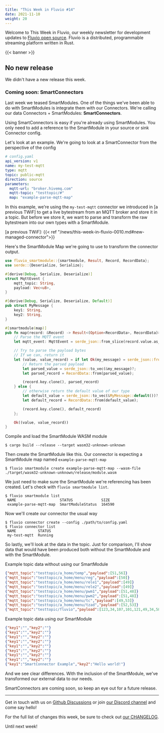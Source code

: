 ```yaml
---
title: "This Week in Fluvio #14"
date: 2021-11-10
weight: 20
---
```

Welcome to This Week in Fluvio, our weekly newsletter
for development updates to [Fluvio open source]. Fluvio is a distributed,
programmable streaming platform written in Rust.

{{< banner >}}

## No new release

We didn't have a new release this week.

### Coming soon: SmartConnectors

Last week we teased SmartModules. One of the things we've been able to do with SmartModules is integrate them with our Connectors. We're calling our data Connectors + SmartModules: **SmartConnectors**.

Using SmartConnectors is easy if you're already using SmartModules. You only need to add a reference to the SmartModule in your source or sink Connector config.

Let's look at an example. We're going to look at a SmartConnector from the perspective of the config

```yaml
# config.yaml
api_version: v1
name: my-test-mqtt
type: mqtt
topic: public-mqtt
direction: source
parameters:
  mqtt-url: "broker.hivemq.com"
  mqtt-topic: "testtopic/#"
  map: "example-parse-mqtt-map"
```

In this example, we're using the `my-test-mqtt` connector we introduced in [a previous TWiF] to get a live bytestream from an MQTT broker and store it in a topic. But before we store it, we want to parse and transform the raw bytestream into our own types with a SmartModule.

[a previous TWiF]: {{< ref "/news/this-week-in-fluvio-0010.md#new-managed-connector">}}

Here's the SmartModule Map we're going to use to transform the connector output.

```rust
use fluvio_smartmodule::{smartmodule, Result, Record, RecordData};
use serde::{Deserialize, Serialize};

#[derive(Debug, Serialize, Deserialize)]
struct MqttEvent {
    mqtt_topic: String,
    payload: Vec<u8>,
}

#[derive(Debug, Serialize, Deserialize, Default)]
pub struct MyMessage {
    key1: String,
    key2: String,
}

#[smartmodule(map)]
pub fn map(record: &Record) -> Result<(Option<RecordData>, RecordData)> {
    // Parse the MQTT event
    let mqtt_event: MqttEvent = serde_json::from_slice(record.value.as_ref())?;

    // Try to parse the payload bytes 
    // If we can, return it
    let (value, value_record) = if let Ok(my_message) = serde_json::from_slice::<MyMessage>(&mqtt_event.payload) {
        // Return the parsed payload
        let parsed_value = serde_json::to_vec(&my_message)?;
        let parsed_record = RecordData::from(parsed_value);

        (record.key.clone(), parsed_record)
    } else {
        // otherwise return the default value of our type 
        let default_value = serde_json::to_vec(&MyMessage::default())?;
        let default_record = RecordData::from(default_value);

        (record.key.clone(), default_record)
    };

    Ok((value, value_record))
}
```


Compile and load the SmartModule WASM module
```shell
$ cargo build --release --target wasm32-unknown-unknown
```

Then create the SmartModule like this. Our connector is expecting a SmartModule map named `example-parse-mqtt-map`
```shell
$ fluvio smartmodule create example-parse-mqtt-map --wasm-file ./target/wasm32-unknown-unknown/release/module.wasm
```

We just need to make sure the SmartModule we're referencing has been created. Let's check with `fluvio smartmodule list`.

```shell
$ fluvio smartmodule list
 NAME                    STATUS             SIZE 
 example-parse-mqtt-map  SmartModuleStatus  164590
```

Now we'll create our connector the usual way

```shell
$ fluvio connector create --config ./path/to/config.yaml
$ fluvio connector list
 NAME          STATUS 
 my-test-mqtt  Running
```

So lastly, we'll look at the data in the topic. Just for comparison, I'll show data that would have been produced both without the SmartModule and with the SmartModule.

Example topic data without using our SmartModule
```json
{"mqtt_topic":"testtopic/a_home/temp","payload":[51,56]}
{"mqtt_topic":"testtopic/a_home/menu/reg","payload":[50]}
{"mqtt_topic":"testtopic/a_home/menu/rele1","payload":[49]}
{"mqtt_topic":"testtopic/a_home/menu/rele2","payload":[49]}
{"mqtt_topic":"testtopic/a_home/menu/pwm1","payload":[51,48]}
{"mqtt_topic":"testtopic/a_home/menu/pwm2","payload":[51,48]}
{"mqtt_topic":"testtopic/a_home/menu/tc","payload":[49,53]}
{"mqtt_topic":"testtopic/a_home/menu/tzad","payload":[52,53]}
{"mqtt_topic":"testtopic/fluvio","payload":[123,34,107,101,121,49,34,58,34,83,109,97,114,116,67,111,110,110,101,99,116,111,114,32,69,120,97,109,112,108,101,34,44,34,107,101,121,50,34,58,34,72,101,108,108,111,32,119,111,114,108,100,33,34,125]}
```

Example topic data using our SmartModule
```json
{"key1":"","key2":""}
{"key1":"","key2":""}
{"key1":"","key2":""}
{"key1":"","key2":""}
{"key1":"","key2":""}
{"key1":"","key2":""}
{"key1":"","key2":""}
{"key1":"","key2":""}
{"key1":"SmartConnector Example","key2":"Hello world!"}
```

And we see clear differences. With the inclusion of the SmartModule, we've transformed our external data to our needs.

SmartConnectors are coming soon, so keep an eye out for a future release.

---

Get in touch with us on [Github Discussions] or join [our Discord channel] and come say hello!

For the full list of changes this week, be sure to check out [our CHANGELOG].

Until next week!

[Fluvio open source]: https://github.com/infinyon/fluvio
[our CHANGELOG]: https://github.com/infinyon/fluvio/blob/master/CHANGELOG.md
[our Discord channel]: https://discordapp.com/invite/bBG2dTz
[Github Discussions]: https://github.com/infinyon/fluvio/discussions
